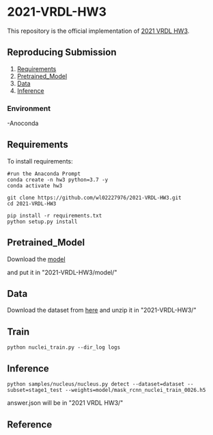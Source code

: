 # 2021-VRDL-HW3

This repository is the official implementation of [2021 VRDL HW3](https://codalab.lisn.upsaclay.fr/competitions/333?secret_key=3b31d945-289d-4da6-939d-39435b506ee5). 


## Reproducing Submission
1. [Requirements](#Requirements)
2. [Pretrained_Model](#Pretrained_Model)
3. [Data](#Data)
4. [Inference](#Inference)

### Environment
-Anoconda



## Requirements

To install requirements:

```setup
#run the Anaconda Prompt
conda create -n hw3 python=3.7 -y
conda activate hw3

git clone https://github.com/wl02227976/2021-VRDL-HW3.git
cd 2021-VRDL-HW3

pip install -r requirements.txt
python setup.py install
```

## Pretrained_Model
Download the [model](https://drive.google.com/file/d/15GLAv1nd9LT2lZbQHNDoA4Yoi_rlu69Q/view?usp=sharing)

and put it in "2021-VRDL-HW3/model/"



## Data
Download the dataset from [here](https://drive.google.com/file/d/1WCOhLfEreUA-2H_J7NmgvN1hefuvEREs/view?usp=sharing)
and unzip it in "2021-VRDL-HW3/"


## Train

```Train
python nuclei_train.py --dir_log logs
```



## Inference

```Inference
python samples/nucleus/nucleus.py detect --dataset=dataset --subset=stage1_test --weights=model/mask_rcnn_nuclei_train_0026.h5
```
answer.json will be in "2021 VRDL HW3/"


## Reference





